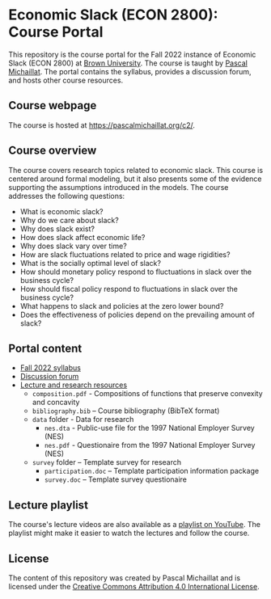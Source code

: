 # Economic Slack (ECON 2800): Course Portal

This repository is the course portal for the Fall 2022 instance of Economic Slack (ECON 2800) at [Brown University](https://www.brown.edu). The course is taught by [Pascal Michaillat](https://pascalmichaillat.org/). The portal contains the syllabus, provides a discussion forum, and hosts other course resources.

## Course webpage

The course is hosted at https://pascalmichaillat.org/c2/.

## Course overview

The course covers research topics related to economic slack. This course is centered around formal modeling, but it also presents some of the evidence supporting the assumptions introduced in the models. The course addresses the following questions:

+ What is economic slack?
+ Why do we care about slack?
+ Why does slack exist?
+ How does slack affect economic life?
+ Why does slack vary over time? 
+ How are slack fluctuations related to price and wage rigidities?
+ What is the socially optimal level of slack?
+ How should monetary policy respond to fluctuations in slack over the business cycle?
+ How should fiscal policy respond to fluctuations in slack over the business cycle?
+ What happens to slack and policies at the zero lower bound?
+ Does the effectiveness of policies depend on the prevailing amount of slack?

## Portal content

+ [Fall 2022 syllabus](https://github.com/pmichaillat/economic-slack/blob/main/syllabus.md)
+ [Discussion forum](https://github.com/pmichaillat/economic-slack/discussions)
+ [Lecture and research resources](https://github.com/pmichaillat/economic-slack/tree/main/resources)
	* `composition.pdf` - Compositions of functions that preserve convexity and concavity
	* `bibliography.bib` – Course bibliography (BibTeX format)
	* `data` folder - Data for research
		- `nes.dta` - Public-use file for the 1997 National Employer Survey (NES)
		- `nes.pdf` - Questionaire from the 1997 National Employer Survey (NES)
	* `survey` folder – Template survey for research
		- `participation.doc` – Template participation information package
		- `survey.doc` – Template survey questionaire

## Lecture playlist

The course's lecture videos are also available as a [playlist on YouTube](https://youtube.com/playlist?list=PL5zEkRHvv2GxHa26QiEdeEybMy0UbdjmW). The playlist might make it easier to watch the lectures and follow the course.

## License

The content of this repository was created by Pascal Michaillat and is licensed under the [Creative Commons Attribution 4.0 International License](http://creativecommons.org/licenses/by/4.0/).
